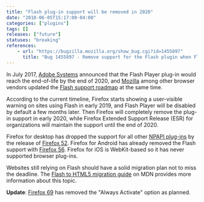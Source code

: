 ```yaml
---
title: "Flash plug-in support will be removed in 2020"
date: "2018-06-05T15:17:00-04:00"
categories: ["plugins"]
tags: []
releases: ["future"]
statuses: "breaking"
references:
    - url: "https://bugzilla.mozilla.org/show_bug.cgi?id=1455897"
      title: "Bug 1455897 - Remove support for the Flash plugin when Flash EOL's per the roadmap"
---
```

In July 2017, [Adobe Systems](https://theblog.adobe.com/adobe-flash-update/) announced that the Flash Player plug-in would reach the end-of-life by the end of 2020, and [Mozilla](https://blog.mozilla.org/futurereleases/2017/07/25/firefox-roadmap-flash-end-life/) among other browser vendors updated the [Flash support roadmap](https://developer.mozilla.org/docs/Plugins/Roadmap) at the same time.

According to the current timeline, Firefox starts showing a user-visible warning on sites using Flash in early 2019, and Flash Player will be disabled by default a few months later. Then Firefox will completely remove the plug-in support in early 2020, while Firefox Extended Support Release (ESR) for organizations will maintain the support until the end of 2020.

Firefox for desktop has dropped the support for all other [NPAPI plug-ins](https://www.fxsitecompat.dev/en-CA/categories/plugins/) by the release of [Firefox 52](https://www.fxsitecompat.dev/en-CA/docs/2016/plug-in-support-has-been-dropped-other-than-flash/). Firefox for Android has already removed the Flash support with [Firefox 56](https://www.fxsitecompat.dev/en-CA/docs/2017/flash-plug-in-is-no-longer-supported-by-firefox-for-android/). Firefox for iOS is WebKit-based so it has never supported browser plug-ins.

Websites still relying on Flash should have a solid migration plan not to miss the deadline. The [Flash to HTML5 migration guide](https://developer.mozilla.org/docs/Plugins/Flash_to_HTML5) on MDN provides more information about this topic.

**Update**: [Firefox 69](https://www.fxsitecompat.dev/en-CA/docs/2019/flash-player-can-no-longer-always-be-activated/) has removed the "Always Activate" option as planned.
